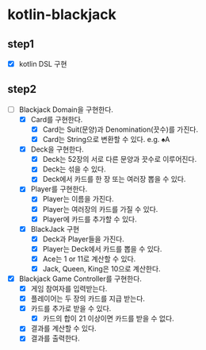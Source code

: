 # kotlin-blackjack

## step1
- [x] kotlin DSL 구현

## step2
- [ ] Blackjack Domain을 구현한다.
  - [x] Card를 구현한다. 
    - [x] Card는 Suit(문양)과 Denomination(끗수)를 가진다.
    - [x] Card는 String으로 변환할 수 있다. e.g. ♠A
  - [x] Deck을 구현한다.
    - [x] Deck는 52장의 서로 다른 문양과 끗수로 이루어진다.
    - [x] Deck는 섞을 수 있다.
    - [x] Deck에서 카드를 한 장 또는 여러장 뽑을 수 있다.
  - [x] Player를 구현한다.
    - [x] Player는 이름을 가진다.
    - [x] Player는 여러장의 카드를 가질 수 있다.
    - [x] Player에 카드를 추가할 수 있다.
  - [x] BlackJack 구현
    - [x] Deck과 Player들을 가진다.
    - [x] Player는 Deck에서 카드를 뽑을 수 있다.
    - [x] Ace는 1 or 11로 계산할 수 있다.
    - [x] Jack, Queen, King은 10으로 계산한다.
- [x] Blackjack Game Controller를 구현한다.
  - [x] 게임 참여자를 입력받는다.
  - [x] 플레이어는 두 장의 카드를 지급 받는다.
  - [x] 카드를 추가로 받을 수 있다.
    - [x] 카드의 합이 21 이상이면 카드를 받을 수 없다.
  - [x] 결과를 계산할 수 있다.
  - [x] 결과를 출력한다.
